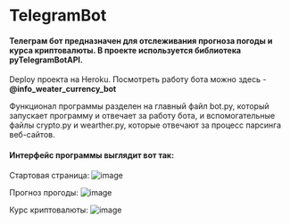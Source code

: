 # TelegramBot
#### Телеграм бот предназначен для отслеживания прогноза погоды и курса криптовалюты.  В проекте используется библиотека pyTelegramBotAPI.
Deploy проекта на Heroku. Посмотреть работу бота можно здесь - <b> @info_weater_currency_bot </b>

Функционал программы разделен на главный файл bot.py, который запускает программу и отвечает за работу бота, и вспомогательные файлы crypto.py и wearther.py, которые отвечают за процесс парсинга веб-сайтов.

#### Интерфейс программы выглядит вот так:

Стартовая страница:
![image](https://user-images.githubusercontent.com/90038547/170459335-1ff8ea12-2ebb-47f3-b682-d30c88496f6a.png)

Прогноз прогоды:
![image](https://user-images.githubusercontent.com/90038547/170461642-615fa127-8550-4851-a298-c4497379b580.png)

Курс криптовалюты:
![image](https://user-images.githubusercontent.com/90038547/170461335-324ec91e-e74c-44fa-b867-82bfb8ba6811.png)


